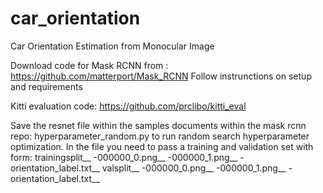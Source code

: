 # car_orientation
Car Orientation Estimation from Monocular Image 

Download code for Mask RCNN from : https://github.com/matterport/Mask_RCNN
  Follow instrunctions on setup and requirements

Kitti evaluation code:
  https://github.com/prclibo/kitti_eval
  
  
Save the resnet file within the samples documents within the mask rcnn repo:
hyperparameter_random.py to run random search hyperparameter optimization.
  In the file you need to pass a training and validation set with form:
    trainingsplit__
      -000000_0.png__
      -000000_1.png__
      -orientation_label.txt__
     valsplit__
      -000000_0.png__
      -000000_1.png__
      -orientation_label.txt__
      


